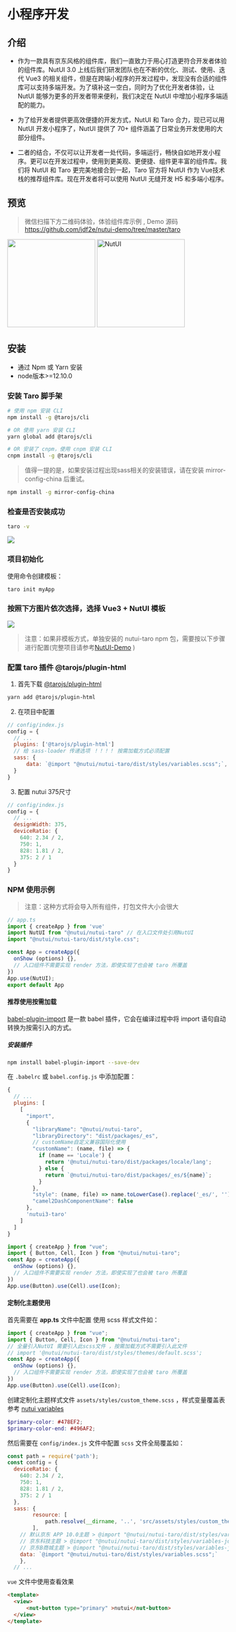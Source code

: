 # 小程序开发

## 介绍

* 作为一款具有京东风格的组件库，我们一直致力于用心打造更符合开发者体验的组件库。NutUI 3.0 上线后我们研发团队也在不断的优化、测试、使用、迭代 Vue3 的相关组件，但是在跨端小程序的开发过程中，发现没有合适的组件库可以支持多端开发。为了填补这一空白，同时为了优化开发者体验，让 NutUI 能够为更多的开发者带来便利，我们决定在 NutUI 中增加小程序多端适配的能力。

* 为了给开发者提供更高效便捷的开发方式，NutUI 和 Taro 合力，现已可以用 NutUI 开发小程序了，NutUI 提供了 70+ 组件涵盖了日常业务开发使用的大部分组件。

* 二者的结合，不仅可以让开发者一处代码，多端运行，畅快自如地开发小程序。更可以在开发过程中，使用到更美观、更便捷、组件更丰富的组件库。我们将 NutUI 和 Taro 更完美地接合到一起，Taro 官方将 NutUI 作为 Vue技术栈的推荐组件库。现在开发者将可以使用 NutUI 无缝开发 H5 和多端小程序。

## 预览


> 微信扫描下方二维码体验，体验组件库示例 , Demo 源码  https://github.com/jdf2e/nutui-demo/tree/master/taro

<img width="200" src="https://storage.360buyimg.com/jdc-article/gh_f2231eb941be_258.jpg" />
<img src="https://img12.360buyimg.com/imagetools/jfs/t1/205124/1/15643/30360/62aad730Ea5734bf9/703bb91a0b73282f.png" width="200" alt="NutUI" />

## 安装

* 通过 Npm 或 Yarn 安装  
* node版本>=12.10.0

### 安装 Taro 脚手架

``` bash
# 使用 npm 安装 CLI
npm install -g @tarojs/cli

# OR 使用 yarn 安装 CLI
yarn global add @tarojs/cli

# OR 安装了 cnpm，使用 cnpm 安装 CLI
cnpm install -g @tarojs/cli
```

> 值得一提的是，如果安装过程出现sass相关的安装错误，请在安装 mirror-config-china 后重试。

``` bash
npm install -g mirror-config-china
```

### 检查是否安装成功

``` bash
taro -v
```
<img src="https://img12.360buyimg.com/imagetools/jfs/t1/113013/14/29712/8279/630ec921Ee898abbc/30d0945a08fc4c22.png" />

### 项目初始化

使用命令创建模板：

``` bash
taro init myApp
```

### 按照下方图片依次选择，选择 Vue3 + NutUI 模板

<img src="https://img13.360buyimg.com/imagetools/jfs/t1/132905/13/28449/96619/630ec93bE666f060e/4bb0e2bc051d90a9.png" />

> 注意：如果非模板方式，单独安装的 nutui-taro npm 包，需要按以下步骤进行配置(完整项目请参考[NutUI-Demo](https://github.com/jdf2e/nutui-demo/tree/master/taro3.5.4/) )

### 配置 taro 插件 @tarojs/plugin-html

1. 首先下载 [@tarojs/plugin-html](https://taro-docs.jd.com/taro/docs/use-h5/)
``` bash
yarn add @tarojs/plugin-html
```
2. 在项目中配置
``` javascript
// config/index.js
config = {
  // ...
  plugins: ['@tarojs/plugin-html']
  // 给 sass-loader 传递选项 ！！！！ 按需加载方式必须配置
  sass: {
      data: `@import "@nutui/nutui-taro/dist/styles/variables.scss";`,
  }
}
```
3. 配置 nutui 375尺寸
``` javascript
// config/index.js
config = {
  // ...
  designWidth: 375,
  deviceRatio: {
    640: 2.34 / 2,
    750: 1,
    828: 1.81 / 2,
    375: 2 / 1
  }
}
```

### NPM 使用示例

> 注意：这种方式将会导入所有组件，打包文件大小会很大

```javascript
// app.ts
import { createApp } from 'vue'
import NutUI from "@nutui/nutui-taro" // 在入口文件处引用NutUI
import "@nutui/nutui-taro/dist/style.css";

const App = createApp({
  onShow (options) {},
  // 入口组件不需要实现 render 方法，即使实现了也会被 taro 所覆盖
})
App.use(NutUI);
export default App
```


#### 推荐使用按需加载

[babel-plugin-import](https://github.com/ant-design/babel-plugin-import) 是一款 babel 插件，它会在编译过程中将 import 语句自动转换为按需引入的方式。
##### 安装插件
``` bash
npm install babel-plugin-import --save-dev
```

在 `.babelrc` 或 `babel.config.js` 中添加配置：
``` javascript
{
  // ...
  plugins: [
    [
      "import",
      {
        "libraryName": "@nutui/nutui-taro",
        "libraryDirectory": "dist/packages/_es",
        // customName自定义兼容国际化使用
        "customName": (name, file) => {
          if (name == 'Locale') {
            return '@nutui/nutui-taro/dist/packages/locale/lang';
          } else {
            return `@nutui/nutui-taro/dist/packages/_es/${name}`;
          }
        },
        "style": (name, file) => name.toLowerCase().replace('_es/', '') + '/index.scss',
        "camel2DashComponentName": false
      },
      'nutui3-taro'
    ]
  ]
}
```

```javascript
import { createApp } from "vue";
import { Button, Cell, Icon } from "@nutui/nutui-taro";
const App = createApp({
  onShow (options) {},
  // 入口组件不需要实现 render 方法，即使实现了也会被 taro 所覆盖
})
App.use(Button).use(Cell).use(Icon);
```



#### 定制化主题使用

首先需要在 **app.ts** 文件中配置 使用 scss 样式文件如：

```javascript
import { createApp } from "vue";
import { Button, Cell, Icon } from "@nutui/nutui-taro";
// 全量引入NutUI 需要引入此scss文件 ，按需加载方式不需要引入此文件
// import '@nutui/nutui-taro/dist/styles/themes/default.scss';
const App = createApp({
  onShow (options) {},
  // 入口组件不需要实现 render 方法，即使实现了也会被 taro 所覆盖
})
App.use(Button).use(Cell).use(Icon);
```

创建定制化主题样式文件 ```assets/styles/custom_theme.scss``` ，样式变量覆盖表参考 [nutui variables](https://github.com/jdf2e/nutui/blob/next/src/packages/styles/variables.scss)
``` scss
$primary-color: #478EF2;
$primary-color-end: #496AF2;
```



然后需要在 `config/index.js` 文件中配置 `scss` 文件全局覆盖如：

``` javascript
const path = require('path');
const config = {
  deviceRatio: {
    640: 2.34 / 2,
    750: 1,
    828: 1.81 / 2,
    375: 2 / 1
  },
  sass: {
		resource: [
			path.resolve(__dirname, '..', 'src/assets/styles/custom_theme.scss')
		],
    // 默认京东 APP 10.0主题 > @import "@nutui/nutui-taro/dist/styles/variables.scss";
    // 京东科技主题 > @import "@nutui/nutui-taro/dist/styles/variables-jdt.scss";
    // 京东B商城主题 > @import "@nutui/nutui-taro/dist/styles/variables-jdb.scss";
    data: `@import "@nutui/nutui-taro/dist/styles/variables.scss";`
	},
  // ...
```

`vue` 文件中使用查看效果

``` html
<template>
  <view>
      <nut-button type="primary" >nutui</nut-button>
  </view>
</template>
```
